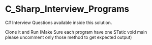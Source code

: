 # C_Sharp_Interview_Programs

C# Interview Questions available inside this solution.

Clone it and Run (Make Sure each program have one STatic void main please uncomment only those method to get expected output)
